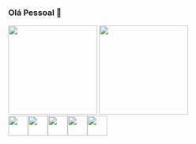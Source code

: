 ### Olá Pessoal 👋

<div class="scores">
  <img height="180em" src="https://github-readme-stats.vercel.app/api?username=mardevs&show_icons=true&theme=radical&title_color=#66D37E&count_private=false">
  <img height="180em" src="https://github-readme-stats.vercel.app/api/top-langs/?username=markdevs&layout=compact&theme=radical&title_color=#66D37E&count_private=false">
</div>
<div>
  <div style="display: flex; align-items: flex-start;">
    <div><img width="40px" src="https://cubotech.dev.br/wp-content/uploads/2021/09/icons8-wordpress.svg"></div>
    <div><img width="40px" src="https://cubotech.dev.br/wp-content/uploads/2021/09/vscode-icons_file-type-vue.png"></div>
    <div><img width="40px" src="https://cubotech.dev.br/wp-content/uploads/2021/09/icons8-javascript.svg"></div>
    <div><img width="40px" src="https://cubotech.dev.br/wp-content/uploads/2021/09/icons8-sass-1.svg"></div>
    <div><img width="40px" src="https://cubotech.dev.br/wp-content/uploads/2021/09/icons8-figma.svg"></div>
  </div>
</div>


<!--
Here are some ideas to get you started:

- 🔭 I’m currently working on ...
- 🌱 I’m currently learning ...
- 👯 I’m looking to collaborate on ...
- 🤔 I’m looking for help with ...
- 💬 Ask me about ...
- 📫 How to reach me: ...
- 😄 Pronouns: ...
- ⚡ Fun fact: ...
-->

